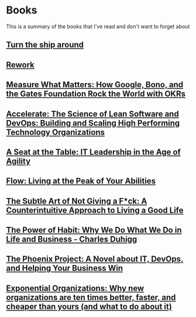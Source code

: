 # Books

This is a summary of the books that I've read and don't want to forget about

## [Turn the ship around](ship.md)
## [Rework](rework.md)
## [Measure What Matters: How Google, Bono, and the Gates Foundation Rock the World with OKRs](okr.md)
## [Accelerate: The Science of Lean Software and DevOps: Building and Scaling High Performing Technology Organizations](accelerate.md)
## [A Seat at the Table: IT Leadership in the Age of Agility](seat.md)
## [Flow: Living at the Peak of Your Abilities](flow.md)
## [The Subtle Art of Not Giving a F*ck: A Counterintuitive Approach to Living a Good Life](no_fuck.md)
## [The Power of Habit: Why We Do What We Do in Life and Business - Charles Duhigg](habit.md)
## [The Phoenix Project: A Novel about IT, DevOps, and Helping Your Business Win](phoenix.md)
## [Exponential Organizations: Why new organizations are ten times better, faster, and cheaper than yours (and what to do about it)](expo.md)
